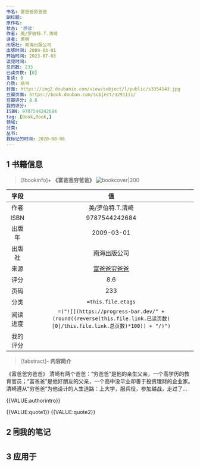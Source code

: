 ```yaml
---
书名: 富爸爸穷爸爸
副标题: 
原作名: 
状态: '想读'
作者: 美/罗伯特.T.清崎
译者: 萧明
出版社: 南海出版公司
出版时间: 2009-03-01
开始时间: 2023-07-03
读完时间: 
总页数: 233
已读页数: [0]
复读: 0
介质: 纸书
封面: https://img2.doubanio.com/view/subject/l/public/s3354143.jpg
豆瓣页面: https://book.douban.com/subject/3291111/
豆瓣评分: 8.6
我的评分: 
ISBN: 9787544242684
tag: [Book,Book,]
领域: 
分类: 
丛书: 
我标记的时间: 2020-08-08
---
```


## 1 书籍信息
> [!bookinfo]+ **《富爸爸穷爸爸》** 
> ![bookcover|200](https://img2.doubanio.com/view/subject/l/public/s3354143.jpg)
>
| 字段   | 值                                       |
|:------: |:------------------------------------------: |
| 作者   | 美/罗伯特.T.清崎                           |
| ISBN   | 9787544242684                             |
| 出版年 | 2009-03-01                      | 
| 出版社 | 南海出版公司                          |
| 来源   | [富爸爸穷爸爸](https://book.douban.com/subject/3291111/) |
| 评分   | 8.6                           |
| 页码   | 233                        |
| 分类   | `=this.file.etags`                       |
| 阅读进度   |`=("![](https://progress-bar.dev/" +(round((reverse(this.file.link.已读页数)[0]/this.file.link.总页数)*100)) + "/)")`|
| 我的评分  |                      |

> [!abstract]- **内容简介**
> 
《富爸爸穷爸爸》
清崎有两个爸爸：“穷爸爸”是他的亲生父亲，一个高学历的教育官员；“富爸爸”是他好朋友的父亲，一个高中没毕业却善于投资理财的企业家。清崎遵从“穷爸爸”为他设计的人生道路：上大学，服兵役，参加越战，走过了...

{{VALUE:authorintro}}

{{VALUE:quote1}}
 {{VALUE:quote2}}


## 2 🗒️我的笔记



## 3 应用于

